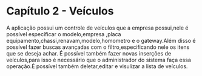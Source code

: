 # Capítulo 2 - Veículos

A aplicação possui um controle de veículos que a empresa possui,nele é possível específicar o modelo,empresa ,placa equipamento,chassi,renavam,modelo,homometro e o gateway.Além disso é possível fazer buscas avançadas com o filtro,especificando nele os itens que se deseja achar.
É possível também fazer novas inserções de veículos,para isso é necessário que o administrador do sistema faça essa operação.É possível também deletar,editar e visulizar a lista de veículos.



